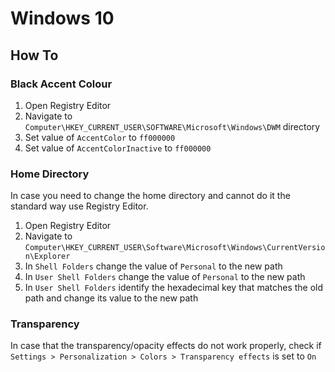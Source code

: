# Windows 10

## How To

### Black Accent Colour

1. Open Registry Editor
2. Navigate to `Computer\HKEY_CURRENT_USER\SOFTWARE\Microsoft\Windows\DWM` directory
3. Set value of `AccentColor` to `ff000000`
4. Set value of `AccentColorInactive` to `ff000000`

### Home Directory

In case you need to change the home directory and cannot do it the standard way
use Registry Editor.

1. Open Registry Editor
2. Navigate to `Computer\HKEY_CURRENT_USER\Software\Microsoft\Windows\CurrentVersion\Explorer`
3. In `Shell Folders` change the value of `Personal` to the new path
4. In `User Shell Folders` change the value of `Personal` to the new path
5. In `User Shell Folders` identify the hexadecimal key that matches the old path and change its value to the new path

### Transparency

In case that the transparency/opacity effects do not work properly, check if
`Settings > Personalization > Colors > Transparency effects` is set to `On`
